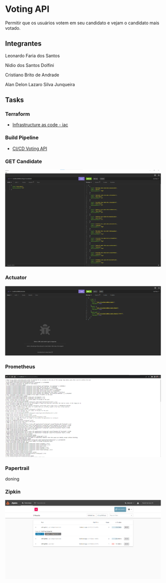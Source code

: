 # Voting API
Permitir que os usuários votem em seu candidato e vejam o candidato mais votado.

## Integrantes

Leonardo Faria dos Santos

Nidio dos Santos Dolfini

Cristiano Brito de Andrade

Alan Delon Lazaro Silva Junqueira

## Tasks


### Terraform
- [Infrastructure as code - iac](https://github.com/leonardofaria00/voting-api/tree/iac-voting-api)

### Build Pipeline
- [CI/CD Voting API](https://gitlab.com/nidiosdolfini/teste)

### GET Candidate
<img src="evidencias/GET%20CANDIDATOS.png" alt="Candidates List">

### Actuator
<img src="evidencias/Actuator.png" alt="Actuator">

### Prometheus
<img src="evidencias/prometheus-integration.png" alt="Prometheus Integration">

### Papertrail
doning

### Zipkin
<img src="evidencias/Zipkim.png" alt="Zipkin is a distributed tracing system">
